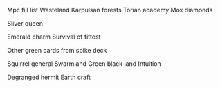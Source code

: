 
Mpc fill list 
Wasteland
Karpulsan forests
Torian academy
Mox diamonds


Sliver queen

Emerald charm
Survival of fittest

Other green cards from spike deck

Squirrel general 
Swarmland
Green black land
Intuition 

Degranged hermit
Earth craft
